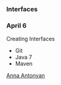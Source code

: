 ### Interfaces

### April 6

Creating Interfaces

* Git
* Java 7
* Maven

[Anna Antonyan](http://sqasolution.com)
